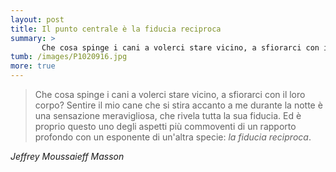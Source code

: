 ```yaml
---
layout: post
title: Il punto centrale è la fiducia reciproca
summary: >
       Che cosa spinge i cani a volerci stare vicino, a sfiorarci con il loro corpo? Sentire il mio cane che si stira accanto a me durante la notte è una sensazione meravigliosa, che rivela tutta la sua fiducia.
tumb: /images/P1020916.jpg
more: true
---
```

<blockquote cite="Jeffrey Moussaieff Masson">
<p> Che cosa spinge i cani a volerci stare vicino, a sfiorarci con il loro corpo? Sentire il mio cane che si stira accanto a me durante la notte è una sensazione meravigliosa, che rivela tutta la sua fiducia. Ed è proprio questo uno degli aspetti più commoventi di un rapporto profondo con un esponente di un'altra specie: <em>la fiducia reciproca</em>.</p>
</blockquote>
<cite>
  Jeffrey Moussaieff Masson
</cit
